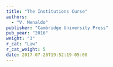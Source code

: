 ```yaml
---
title: "The Institutions Curse"
authors:
  - "V. Menaldo"
publisher: "Cambridge University Press"
pub_year: "2016"
weight: "3"
r_cat: "Law"
r_cat_weight: 5
date: 2017-07-28T19:52:19-05:00
---
```

